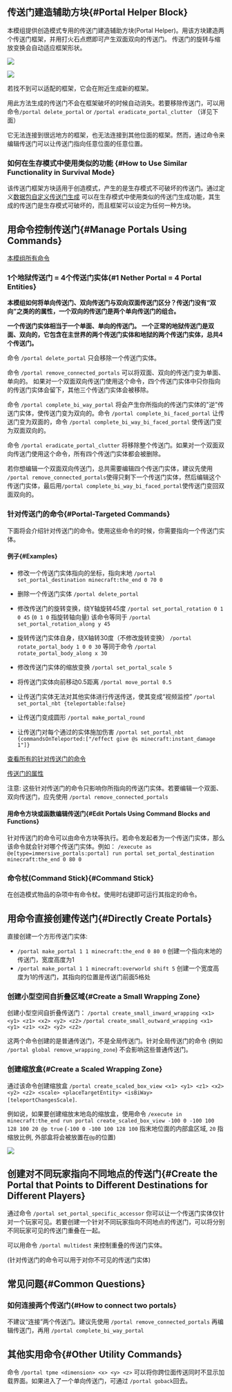 


## 传送门建造辅助方块{#Portal Helper Block}

本模组提供创造模式专用的传送门建造辅助方块(Portal Helper)。用该方块建造两个传送门框架，并用打火石点燃即可产生双面双向的传送门。
传送门的旋转与缩放变换会自动适应框架形状。

![](https://qouteall-1.oss-ap-northeast-1.aliyuncs.com/2020-12-14-22-28-18.png)

![](https://qouteall-1.oss-ap-northeast-1.aliyuncs.com/2020-12-14-22-28-39.png)

若找不到可以适配的框架，它会在附近生成新的框架。

用此方法生成的传送门不会在框架破坏的时候自动消失。若要移除传送门，可以用命令`/portal delete_portal` or `/portal eradicate_portal_clutter` （详见下面）

它无法连接到很远地方的框架，也无法连接到其他位面的框架。然而，通过命令来编辑传送门可以让传送门指向任意位面的任意位置。

### 如何在生存模式中使用类似的功能 {#How to Use Similar Functionality in Survival Mode}

该传送门框架方块适用于创造模式，产生的是生存模式不可破坏的传送门。通过定义[数据包自定义传送门生成](https://github.com/qouteall/ImmersivePortalsMod/wiki/Datapack-Based-Custom-Portal-Generation#portal_helper_likejson-a-diamond-portal-that-links-to-the-nearby-same-shaped-portal-in-the-same-dimension-similar-to-portal-helper-but-breakable) 可以在生存模式中使用类似的传送门生成功能，其生成的传送门是生存模式可破坏的，而且框架可以设定为任何一种方块。

## 用命令控制传送门{#Manage Portals Using Commands}

[本模组所有命令](https://github.com/qouteall/ImmersivePortalsMod/wiki/Commands-Reference)

### 1个地狱传送门 = 4个传送门实体{#1 Nether Portal = 4 Portal Entities}

**本模组如何将单向传送门、双向传送门与双向双面传送门区分？传送门没有“双向”之类的的属性，一个双向的传送门是两个单向传送门的组合。**

**一个传送门实体相当于一个单面、单向的传送门。
一个正常的地狱传送门是双面、双向的，它包含在主世界的两个传送门实体和地狱的两个传送门实体，总共4个传送门。**

命令 `/portal delete_portal` 只会移除一个传送门实体。

命令 `/portal remove_connected_portals` 可以将双面、双向的传送门变为单面、单向的。
如果对一个双面双向传送门使用这个命令，四个传送门实体中只你指向的传送门实体会留下，其他三个传送门实体会被移除。

命令 `/portal complete_bi_way_portal` 将会产生你所指向的传送门实体的"逆"传送门实体，使传送门变为双向的。命令 `/portal complete_bi_faced_portal` 让传送门变为双面的，命令 `/portal complete_bi_way_bi_faced_portal` 使传送门变为双面双向的。

命令 `/portal eradicate_portal_clutter` 将移除整个传送门。如果对一个双面双向传送门使用这个命令，所有四个传送门实体都会被删除。

若你想编辑一个双面双向传送门，总共需要编辑四个传送门实体，建议先使用 `/portal remove_connected_portals`使得只剩下一个传送门实体，然后编辑这个传送门实体，最后用`/portal complete_bi_way_bi_faced_portal`使传送门变回双面双向的。

### 针对传送门的命令{#Portal-Targeted Commands}

下面将会介绍针对传送门的命令。使用这些命令的时候，你需要指向一个传送门实体。

#### 例子{#Examples}

- 修改一个传送门实体指向的坐标，指向末地 `/portal set_portal_destination minecraft:the_end 0 70 0`

- 删除一个传送门实体 `/portal delete_portal`

- 修改传送门的旋转变换，绕Y轴旋转45度 `/portal set_portal_rotation 0 1 0 45` (`0 1 0` 指旋转轴向量) 
  该命令等同于 `/portal set_portal_rotation_along y 45`

- 旋转传送门实体自身，绕X轴转30度（不修改旋转变换） `/portal rotate_portal_body 1 0 0 30`  等同于命令 `/portal rotate_portal_body_along x 30`

- 修改传送门实体的缩放变换 `/portal set_portal_scale 5`

- 将传送门实体向前移动0.5距离 `/portal move_portal 0.5`

- 让传送门实体无法对其他实体进行传送传送，使其变成“视频监控” `/portal set_portal_nbt {teleportable:false}`

- 让传送门变成圆形 `/portal make_portal_round`

- 让传送门对每个通过的实体施加伤害 `/portal set_portal_nbt {commandsOnTeleported:["/effect give @s minecraft:instant_damage 1"]}`

[查看所有的针对传送门的命令](https://github.com/qouteall/ImmersivePortalsMod/wiki/Commands-Reference#portal-targeted-commands)

[传送门的属性](https://github.com/qouteall/ImmersivePortalsMod/wiki/Portal-Attributes)

注意: 这些针对传送门的命令只影响你所指向的传送门实体。若要编辑一个双面、双向传送门，应先使用 `/portal remove_connected_portals`

#### 用命令方块或函数编辑传送门{#Edit Portals Using Command Blocks and Functions}
针对传送门的命令可以由命令方块等执行。若命令发起者为一个传送门实体，那么该命令就会针对哪个传送门实体。例如： `/execute as @e[type=immersive_portals:portal] run portal set_portal_destination minecraft:the_end 0 80 0`

### 命令杖(Command Stick){#Command Stick}
在创造模式物品的杂项中有命令杖。使用时右键即可运行其指定的命令。

## 用命令直接创建传送门{#Directly Create Portals}

直接创建一个方形传送门实体:
- `/portal make_portal 1 1 minecraft:the_end 0 80 0` 创建一个指向末地的传送门，宽度高度为1
- `/portal make_portal 1 1 minecraft:overworld shift 5` 创建一个宽度高度为1的传送门，其指向的位置是传送门前面5格处

### 创建小型空间自折叠区域{#Create a Small Wrapping Zone}
创建小型空间自折叠传送门： `/portal create_small_inward_wrapping <x1> <y1> <z1> <x2> <y2> <z2>` `/portal create_small_outward_wrapping <x1> <y1> <z1> <x2> <y2> <z2>`

这两个命令创建的是普通传送门，不是全局传送门。针对全局传送门的命令 (例如 `/portal global remove_wrapping_zone`) 不会影响这些普通传送门。

### 创建缩放盒{#Create a Scaled Wrapping Zone}
通过该命令创建缩放盒 `/portal create_scaled_box_view <x1> <y1> <z1> <x2> <y2> <z2> <scale> <placeTargetEntity> <isBiWay> [teleportChangesScale]`.

例如说，如果要创建缩放末地岛的缩放盒，使用命令 `/execute in minecraft:the_end run portal create_scaled_box_view -100 0 -100 100 128 100 20 @p true`
(`-100 0 -100 100 128 100` 指末地位面的内部盒区域, `20` 指缩放比例, 外部盒将会被放置在`@p`的位置)

![](https://qouteall-1.oss-ap-northeast-1.aliyuncs.com/2020-08-26-21-18-54.png)



## 创建对不同玩家指向不同地点的传送门{#Create the Portal that Points to Different Destinations for Different Players}
通过命令 `/portal set_portal_specific_accessor` 你可以让一个传送门实体仅针对一个玩家可见。若要创建一个针对不同玩家指向不同地点的传送门，可以将分别不同玩家可见的传送门重叠在一起。

可以用命令 `/portal multidest` 来控制重叠的传送门实体。

(针对传送门的命令可以用于对你不可见的传送门实体)

## 常见问题{#Common Questions}

### 如何连接两个传送门{#How to connect two portals}
不建议“连接”两个传送门。建议先使用 `/portal remove_connected_portals` 再编辑传送门，再用 `/portal complete_bi_way_portal`

## 其他实用命令{#Other Utility Commands}

命令 `/portal tpme <dimension> <x> <y> <z>` 可以将你跨位面传送同时不显示加载界面。如果进入了一个单向传送门，可通过 `/portal goback`回去。